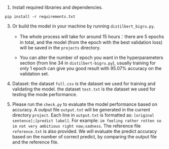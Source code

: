 1. Install required libraries and dependencies.

`pip install -r requirements.txt`

3. Or build the model in your machine by running `distilbert_bigru.py`. 

    - The whole process will take for around 15 hours：there are 5 epochs in total, and the model (from the epoch with the best validation loss) will be saved in the `projects` directory.

    - You can alter the number of epoch you want in the hyperparameters section (from line 34 in `distilbert-bigru.py`), usually training for only 1 epoch can give you good result with 95.07% accuracy on the validation set. 

4. Dataset: the dataset `full.csv` is the dataset we used for training and validating the model. the dataset `test.txt` is the dataset we used for testing the mode performance. 

5. Please run the `check.py` to evaluate the model performance based on accuracy. A output file `output.txt` will be generated in the current directory `project`. Each line in `output.txt` is formatted as: `[original sentence];[predict label]`. For example: 
`im feeling rather rotten so im not very ambitious right now;sadness`. The reference file `reference.txt` is also provided. We will evaluate the predict accuracy based on the number of correct predict, by comparing the output file and the reference file. 

